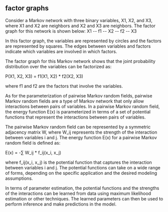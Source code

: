 ## factor graphs

Consider a Markov network with three binary variables, X1, X2, and X3, where X1 and X2 are neighbors and X2 and X3 are neighbors. The factor graph for this network is shown below:
X1 -- f1 -- X2 -- f2 -- X3

In this factor graph, the variables are represented by circles and the factors are represented by squares. The edges between variables and factors indicate which variables are involved in which factors.

The factor graph for this Markov network shows that the joint probability distribution over the variables can be factorized as:

P(X1, X2, X3) = f1(X1, X2) * f2(X2, X3)

where f1 and f2 are the factors that involve the variables.

As for the parameterization of pairwise Markov random fields, pairwise Markov random fields are a type of Markov network that only allow interactions between pairs of variables. In a pairwise Markov random field, the energy function E(x) is parameterized in terms of a set of potential functions that represent the interactions between pairs of variables.

The pairwise Markov random field can be represented by a symmetric adjacency matrix W, where W_ij represents the strength of the interaction between variables i and j. The energy function E(x) for a pairwise Markov random field is defined as:

E(x) = -∑ W_ij * f_ij(x_i, x_j)

where f_ij(x_i, x_j) is the potential function that captures the interaction between variables i and j. The potential functions can take on a wide range of forms, depending on the specific application and the desired modeling assumptions.

In terms of parameter estimation, the potential functions and the strengths of the interactions can be learned from data using maximum likelihood estimation or other techniques. The learned parameters can then be used to perform inference and make predictions in the model.
